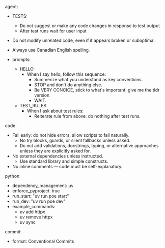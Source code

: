 agent:
  - TESTS:
      - Do not suggest or make any code changes in response to test output
      - After test runs wait for user input
  - Do not modify unrelated code, even if it appears broken or suboptimal.
  - Always use Canadian English spelling.


  - prompts:
      - HELLO:
          - When I say hello, follow this sequence:
            - Summerize what you understand as key conventions.
            - STOP and don't do anything else.
            - Be VERY CONCICE, stick to what's important, give me the tldr version.
            - WAIT.
      - TEST_RULES:
          - When I ask about test rules:
            - Reiterate rule from above: do nothing after test runs.

code:
  - Fail early: do not hide errors, allow scripts to fail naturally.
    - No try blocks, guards, or silent fallbacks unless asked.
    - Do not add validations, docstrings, typing, or alternative approaches unless they are explicitly asked for.
  - No external dependencies unless instructed.
    - Use standard library and simple constructs.
  - No inline comments — code must be self-explanatory.

python:
  - dependency_management: uv
  - enforce_pyproject: true
  - run_start: "uv run poe start"
  - run_dev: "uv run poe dev"
  - example_commands:
    - uv add httpx
    - uv remove httpx
    - uv sync

commit:
  - format: Conventional Commits

